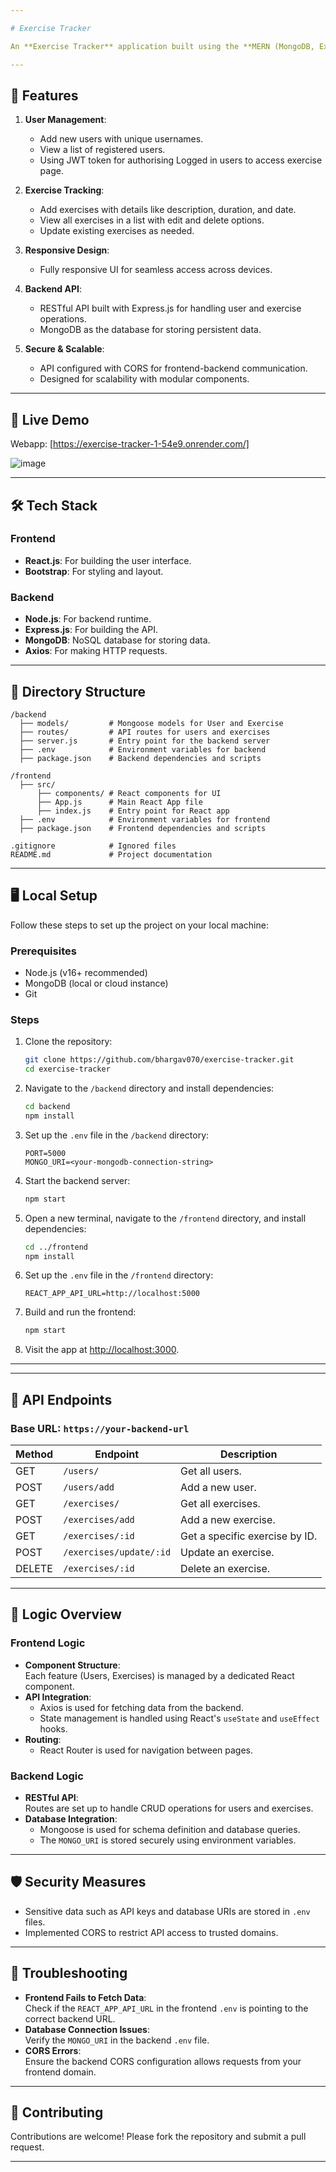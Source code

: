 ```yaml
---

# Exercise Tracker

An **Exercise Tracker** application built using the **MERN (MongoDB, Express, React, Node.js)** stack. This application allows users to create, view, edit, and delete exercises and user profiles, providing an intuitive interface for tracking workouts and physical activities.

---
```


## 🌟 Features

1. **User Management**:
   - Add new users with unique usernames.
   - View a list of registered users.
   - Using JWT token for authorising Logged in users to access exercise page.

2. **Exercise Tracking**:
   - Add exercises with details like description, duration, and date.
   - View all exercises in a list with edit and delete options.
   - Update existing exercises as needed.

3. **Responsive Design**:
   - Fully responsive UI for seamless access across devices.

4. **Backend API**:
   - RESTful API built with Express.js for handling user and exercise operations.
   - MongoDB as the database for storing persistent data.

5. **Secure & Scalable**:
   - API configured with CORS for frontend-backend communication.
   - Designed for scalability with modular components.

---

## 🚀 Live Demo

Webapp: [https://exercise-tracker-1-54e9.onrender.com/] 

![image](https://github.com/user-attachments/assets/c68e2758-2966-41ec-be61-477f7750215d)


---

## 🛠️ Tech Stack

### Frontend
- **React.js**: For building the user interface.
- **Bootstrap**: For styling and layout.

### Backend
- **Node.js**: For backend runtime.
- **Express.js**: For building the API.
- **MongoDB**: NoSQL database for storing data.
- **Axios**: For making HTTP requests.

---

## 📂 Directory Structure

```
/backend
  ├── models/         # Mongoose models for User and Exercise
  ├── routes/         # API routes for users and exercises
  ├── server.js       # Entry point for the backend server
  ├── .env            # Environment variables for backend
  ├── package.json    # Backend dependencies and scripts

/frontend
  ├── src/
      ├── components/ # React components for UI
      ├── App.js      # Main React App file
      ├── index.js    # Entry point for React app
  ├── .env            # Environment variables for frontend
  ├── package.json    # Frontend dependencies and scripts

.gitignore            # Ignored files
README.md             # Project documentation
```

---

## 🖥️ Local Setup

Follow these steps to set up the project on your local machine:

### Prerequisites
- Node.js (v16+ recommended)
- MongoDB (local or cloud instance)
- Git

### Steps

1. Clone the repository:
   ```bash
   git clone https://github.com/bhargav070/exercise-tracker.git
   cd exercise-tracker
   ```

2. Navigate to the `/backend` directory and install dependencies:
   ```bash
   cd backend
   npm install
   ```

3. Set up the `.env` file in the `/backend` directory:
   ```plaintext
   PORT=5000
   MONGO_URI=<your-mongodb-connection-string>
   ```

4. Start the backend server:
   ```bash
   npm start
   ```

5. Open a new terminal, navigate to the `/frontend` directory, and install dependencies:
   ```bash
   cd ../frontend
   npm install
   ```

6. Set up the `.env` file in the `/frontend` directory:
   ```plaintext
   REACT_APP_API_URL=http://localhost:5000
   ```

7. Build and run the frontend:
   ```bash
   npm start
   ```

8. Visit the app at [http://localhost:3000](http://localhost:3000).

---

---

## 🔑 API Endpoints

### Base URL: `https://your-backend-url`

| Method | Endpoint               | Description                     |
|--------|-------------------------|---------------------------------|
| GET    | `/users/`              | Get all users.                 |
| POST   | `/users/add`           | Add a new user.                |
| GET    | `/exercises/`          | Get all exercises.             |
| POST   | `/exercises/add`       | Add a new exercise.            |
| GET    | `/exercises/:id`       | Get a specific exercise by ID. |
| POST   | `/exercises/update/:id`| Update an exercise.            |
| DELETE | `/exercises/:id`       | Delete an exercise.            |

---

## 🔧 Logic Overview

### Frontend Logic
- **Component Structure**:  
  Each feature (Users, Exercises) is managed by a dedicated React component.
- **API Integration**:  
  - Axios is used for fetching data from the backend.
  - State management is handled using React's `useState` and `useEffect` hooks.
- **Routing**:  
  - React Router is used for navigation between pages.

### Backend Logic
- **RESTful API**:  
  Routes are set up to handle CRUD operations for users and exercises.
- **Database Integration**:  
  - Mongoose is used for schema definition and database queries.
  - The `MONGO_URI` is stored securely using environment variables.

---

## 🛡️ Security Measures

- Sensitive data such as API keys and database URIs are stored in `.env` files.
- Implemented CORS to restrict API access to trusted domains.

---

## 🐛 Troubleshooting

- **Frontend Fails to Fetch Data**:  
  Check if the `REACT_APP_API_URL` in the frontend `.env` is pointing to the correct backend URL.
- **Database Connection Issues**:  
  Verify the `MONGO_URI` in the backend `.env` file.
- **CORS Errors**:  
  Ensure the backend CORS configuration allows requests from your frontend domain.

---

## 🤝 Contributing

Contributions are welcome! Please fork the repository and submit a pull request.

---
